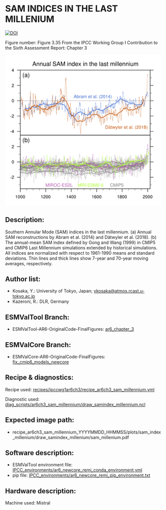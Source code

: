 
SAM INDICES IN THE LAST MILLENIUM
=================================
[![DOI](https://zenodo.org/badge/DOI/10.5281/zenodo.6787289.svg)](https://doi.org/10.5281/zenodo.6787289)

Figure number: Figure 3.35
From the IPCC Working Group I Contribution to the Sixth Assessment Report: Chapter 3

![Figure 3.35](ar6_wg1_chap3_figure3_35_sam_millennium.png?raw=true)


Description:
------------
Southern Annular Mode (SAM) indices in the last millennium. (a) Annual SAM 
reconstructions by Abram et al. (2014) and Dätwyler et al. (2018). (b) The 
annual-mean SAM index defined by Gong and Wang (1999) in CMIP5 and CMIP6 
Last Millennium simulations extended by historical simulations. All indices 
are normalized with respect to 1961-1990 means and standard deviations. Thin 
lines and thick lines show 7-year and 70-year moving averages, respectively. 


Author list:
------------
- Kosaka, Y.: University of Tokyo, Japan; ykosaka@atmos.rcast.u-tokyo.ac.jp
- Kazeroni, R.: DLR, Germany


ESMValTool Branch:
------------------
- ESMValTool-AR6-OriginalCode-FinalFigures: [ar6_chapter_3](https://github.com/ipcc-wgi/ESMValTool-AR6-OriginalCode-FinalFigures/tree/ar6_chapter_3)


ESMValCore Branch:
------------------
- ESMValCore-AR6-OriginalCode-FinalFigures: [fix_cmip6_models_newcore](https://github.com/ipcc-wgi/ESMValCore-AR6-OriginalCode-FinalFigures/tree/fix_cmip6_models_newcore)


Recipe & diagnostics:
---------------------
Recipe used: [recipes/ipccwg1ar6ch3/recipe_ar6ch3_sam_millennium.yml](https://github.com/ipcc-wgi/ESMValTool-AR6-OriginalCode-FinalFigures/blob/ar6_chapter_3/esmvaltool/recipes/ipccwg1ar6ch3/recipe_ar6ch3_sam_millennium.yml)

Diagnostic used: [diag_scripts/ar6ch3_sam_millennium/draw_samindex_millennium.ncl](https://github.com/ipcc-wgi/ESMValTool-AR6-OriginalCode-FinalFigures/blob/ar6_chapter_3/esmvaltool/diag_scripts/ar6ch3_sam_millennium/draw_samindex_millennium.ncl)


Expected image path:
--------------------
- recipe_ar6ch3_sam_millennium_YYYYMMDD_HHMMSS/plots/sam_index_millenium/draw_samindex_millenium/sam_millenium.pdf


Software description:
---------------------
- ESMValTool environment file: [IPCC_environments/ar6_newcore_remi_conda_environment.yml](https://github.com/ipcc-wgi/ESMValTool-AR6-OriginalCode-FinalFigures/blob/main/IPCC_environments/ar6_newcore_remi_conda_environment.yml)
- pip file: [IPCC_environments/ar6_newcore_remi_pip_environment.txt](https://github.com/ipcc-wgi/ESMValTool-AR6-OriginalCode-FinalFigures/blob/main/IPCC_environments/ar6_newcore_remi_pip_environment.txt)


Hardware description:
---------------------
Machine used: Mistral
